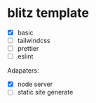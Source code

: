 # blitz template

- [x] basic
- [ ] tailwindcss
- [ ] prettier
- [ ] eslint

Adapaters:

- [x] node server
- [ ] static site generate
